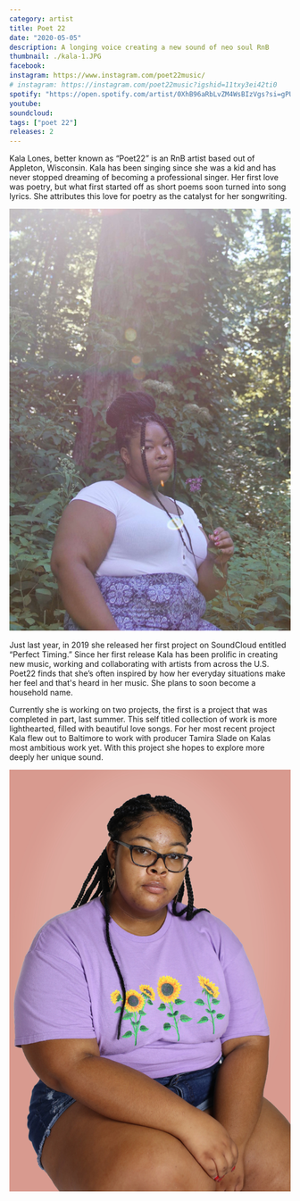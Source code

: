 ```yaml
---
category: artist
title: Poet 22
date: "2020-05-05"
description: A longing voice creating a new sound of neo soul RnB
thumbnail: ./kala-1.JPG
facebook:
instagram: https://www.instagram.com/poet22music/
# instagram: https://instagram.com/poet22music?igshid=11txy3ei42ti0
spotify: "https://open.spotify.com/artist/0XhB96aRbLvZM4WsBIzVgs?si=gPUV08lgT3CMWcCIBWPDPw"
youtube:
soundcloud:
tags: ["poet 22"]
releases: 2
---
```


Kala Lones, better known as “Poet22” is an RnB artist based out of Appleton, Wisconsin. Kala has been singing since she was a kid and has never stopped dreaming of becoming a professional singer. Her first love was poetry, but what first started off as short poems soon turned into song lyrics. She attributes this love for poetry as the catalyst for her songwriting.

![Poet 22](./kala-2.JPG)

Just last year, in 2019 she released her first project on SoundCloud entitled “Perfect Timing.” Since her first release Kala has been prolific in creating new music, working and collaborating with artists from across the U.S. Poet22 finds that she’s often inspired by how her everyday situations make her feel and that's heard in her music. She plans to soon become a household name.

Currently she is working on two projects, the first is a project that was completed in part, last summer. This self titled collection of work is more lighthearted, filled with beautiful love songs. For her most recent project Kala flew out to Baltimore to work with producer Tamira Slade on Kalas most ambitious work yet. With this project she hopes to explore more deeply her unique sound.

![Poet 22](./kala-3.jpg)
